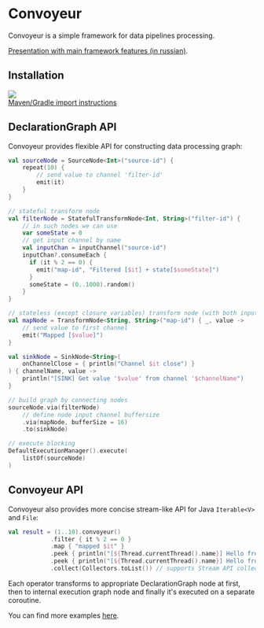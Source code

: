 # Convoyeur

Convoyeur is a simple framework for data pipelines processing. 

[Presentation with main framework features (in russian)](https://docs.google.com/presentation/d/1HkRfrlQrwQb7xZ4_6zdGLWVPhAbmxuTFSo7Xd8VXbww/edit?usp=sharing).

## Installation
[![](https://jitpack.io/v/tigrulya-exe/convoyeur.svg)](https://jitpack.io/#tigrulya-exe/convoyeur)<br>
[Maven/Gradle import instructions](https://jitpack.io/#tigrulya-exe/convoyeur) 

## DeclarationGraph API

Convoyeur provides flexible API for constructing data processing graph:

```kotlin
val sourceNode = SourceNode<Int>("source-id") {
    repeat(10) {
        // send value to channel 'filter-id'
        emit(it)
    }
}

// stateful transform node
val filterNode = StatefulTransformNode<Int, String>("filter-id") {
    // in such nodes we can use
    var someState = 0
    // get input channel by name
    val inputChan = inputChannel("source-id")
    inputChan?.consumeEach {
      if (it % 2 == 0) {
        emit("map-id", "Filtered [$it] + state[$someState]")
      }
      someState = (0..1000).random()
    }
}

// stateless (except closure variables) transform node (with both inputs and outputs)
val mapNode = TransformNode<String, String>("map-id") { _, value ->
    // send value to first channel
    emit("Mapped [$value]")
}

val sinkNode = SinkNode<String>(
    onChannelClose = { println("Channel $it close") }
) { channelName, value ->
    println("[SINK] Get value '$value' from channel '$channelName")
}

// build graph by connecting nodes
sourceNode.via(filterNode)
    // define node input channel buffersize
    .via(mapNode, bufferSize = 16)
    .to(sinkNode)

// execute blocking 
DefaultExecutionManager().execute(
    listOf(sourceNode)
)
```

## Convoyeur API

Convoyeur also provides more concise stream-like API for Java `Iterable<V>` and `File`:

```kotlin
val result = (1..10).convoyeur()
            .filter { it % 2 == 0 }
            .map { "mapped $it" }
            .peek { println("[${Thread.currentThread().name}] Hello from coroutine! - $it") }
            .peek { println("[${Thread.currentThread().name}] Hello from another coroutine! - $it") }
            .collect(Collectors.toList()) // supports Stream API collectors  
```
Each operator transforms to appropriate DeclarationGraph node at first, then to internal execution graph node 
and finally it's executed on a separate coroutine.

You can find more examples [here](https://github.com/tigrulya-exe/convoyeur/tree/master/src/test/kotlin/ru/nsu/convoyeur/examples).
